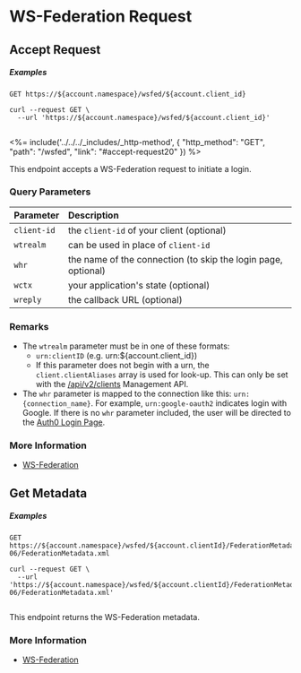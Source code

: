 # WS-Federation Request

## Accept Request

<h5 class="code-snippet-title">Examples</h5>

```http
GET https://${account.namespace}/wsfed/${account.client_id}
```

```shell
curl --request GET \
  --url 'https://${account.namespace}/wsfed/${account.client_id}'
```

```javascript
```

<%= include('../../../_includes/_http-method', {
  "http_method": "GET",
  "path": "/wsfed",
  "link": "#accept-request20"
}) %>

This endpoint accepts a WS-Federation request to initiate a login.


### Query Parameters

| Parameter        | Description |
|:-----------------|:------------|
| `client-id`      | the `client-id` of your client (optional) |
| `wtrealm`        | can be used in place of `client-id` |
| `whr`            | the name of the connection (to skip the login page, optional) |
| `wctx`           | your application's state (optional) |
| `wreply`         | the callback URL (optional) |


### Remarks

- The `wtrealm` parameter must be in one of these formats:
  - `urn:clientID` (e.g. urn:${account.client_id})
  - If this parameter does not begin with a urn, the `client.clientAliases` array is used for look-up. This can only be set with the [/api/v2/clients](/api/management/v2#!/Clients/get_clients) Management API.
- The `whr` parameter is mapped to the connection like this: `urn:{connection_name}`. For example, `urn:google-oauth2` indicates login with Google. If there is no `whr` parameter included, the user will be directed to the [Auth0 Login Page](/login_page).


### More Information
- [WS-Federation](/protocols/ws-fed)

## Get Metadata

<h5 class="code-snippet-title">Examples</h5>

```http
GET https://${account.namespace}/wsfed/${account.clientId}/FederationMetadata/2007-06/FederationMetadata.xml
```

```shell
curl --request GET \
  --url 'https://${account.namespace}/wsfed/${account.clientId}/FederationMetadata/2007-06/FederationMetadata.xml'
```

```javascript
```

This endpoint returns the WS-Federation metadata.

### More Information
- [WS-Federation](/protocols/ws-fed)
